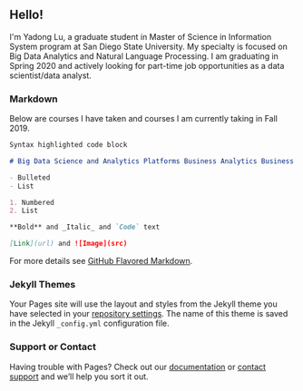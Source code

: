 ## Hello!
I'm Yadong Lu, a graduate student in Master of Science in Information System program at San Diego State University. My specialty is focused on Big Data Analytics and Natural Language Processing. I am graduating in Spring 2020 and actively looking for part-time job opportunities as a data scientist/data analyst. 
### Markdown

Below are courses I have taken and courses I am currently taking in Fall 2019.

```markdown
Syntax highlighted code block

# Big Data Science and Analytics Platforms Business Analytics Business Data Communication Decision Support System Electronic Business and Big Data Infrastructures Enterprise Data Management Finance & Management Accounting Operation & Supply Chain Management Python Scripting Statistical Analysis

- Bulleted
- List

1. Numbered
2. List

**Bold** and _Italic_ and `Code` text

[Link](url) and ![Image](src)
```

For more details see [GitHub Flavored Markdown](https://guides.github.com/features/mastering-markdown/).

### Jekyll Themes

Your Pages site will use the layout and styles from the Jekyll theme you have selected in your [repository settings](https://github.com/lukeluyd/lukeluyd.github.io/settings). The name of this theme is saved in the Jekyll `_config.yml` configuration file.

### Support or Contact

Having trouble with Pages? Check out our [documentation](https://help.github.com/categories/github-pages-basics/) or [contact support](https://github.com/contact) and we’ll help you sort it out.
